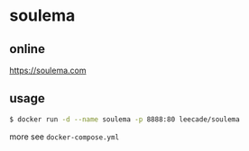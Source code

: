 # soulema


## online

https://soulema.com

## usage

```sh
$ docker run -d --name soulema -p 8888:80 leecade/soulema
```

more see `docker-compose.yml`

